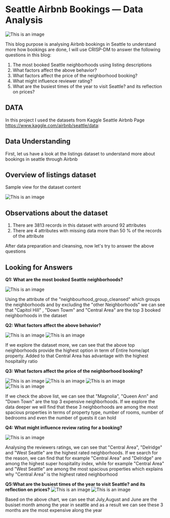 # Seattle Airbnb Bookings — Data Analysis
![This is an image](https://github.com/ShadyHanafy/Shady/blob/main/airbnb-giftcard.jpg)

This blog purpose is analysing Airbnb bookings in Seattle to understand more how bookings are done, I will use CRISP-DM to answer the following questions in this blog:

1. The most booked Seattle neighborhoods using listing descriptions
2. What factors affect the above behavior?
3. What factors affect the price of the neighborhood booking?
4. What might influence reviewer rating?
5. What are the busiest times of the year to visit Seattle? and its reflection on prices?

## **DATA**

In this project I used the datasets from Kaggle Seattle Airbnb Page https://www.kaggle.com/airbnb/seattle/data:

## **Data Understanding**

First, let us have a look at the listings dataset to understand more about bookings in seattle through Airbnb

## **Overview of listings dataset**

Sample view for the dataset content

![This is an image](https://github.com/ShadyHanafy/Shady/blob/main/data.png)

## **Observations about the dataset**

1. There are 3813 records in this dataset with around 92 attributes
2. There are 4 attributes with missing data more than 50 % of the records of the attribute

After data preparation and cleansing, now let's try to answer the above questions

## **Looking for Answers**
**Q1: What are the most booked Seattle neighborhoods?**

![This is an image](https://github.com/ShadyHanafy/Shady/blob/main/bookedneighb.png)

Using the attribute of the "neighbourhood_group_cleansed" which groups the neighborhoods and by excluding the "other Neighborhoods" we can see that "Capitol Hill" , "Down Towm" and "Central Area" are the top 3 booked neighborhoods in the dataset

**Q2: What factors affect the above behavior?**

![This is an image](https://github.com/ShadyHanafy/Shady/blob/main/prop_typ.png)
![This is an image](https://github.com/ShadyHanafy/Shady/blob/main/hosp.png)

If we explore the dataset more, we can see that the above top neighborhoods provide the highest option in term of Entire home/apt property. Added to that Central Area has advantage with the highest hospitality ratio

**Q3: What factors affect the price of the neighborhood booking?**

![This is an image](https://github.com/ShadyHanafy/Shady/blob/main/price.png)
![This is an image](https://github.com/ShadyHanafy/Shady/blob/main/capc.png)
![This is an image](https://github.com/ShadyHanafy/Shady/blob/main/bed.png)
![This is an image](https://github.com/ShadyHanafy/Shady/blob/main/bath.png)

If we check the above list, we can see that "Magnolia", "Queen Ann" and "Down Town" are the top 3 expensive neighborhoods. If we explore the data deeper we will find that these 3 neighborhoods are among the most spacious properties in terms of property type, number of rooms, number of bedrooms and even the number of guests it can hold

**Q4: What might influence review rating for a booking?**

![This is an image](https://github.com/ShadyHanafy/Shady/blob/main/rev.png)

Analysing the reviewers ratings, we can see that "Central Area", "Delridge" and "West Seattle" are the highest rated neighborhoods. If we search for the reason, we can find that for example "Central Area" and "Delridge" are among the highest super hospitality index, while for example "Central Area" and "West Seattle" are among the most spacious properties which explains why "Central Area" is the highest rated neighborhood

**Q5:What are the busiest times of the year to visit Seattle? and its reflection on prices?**
![This is an image](https://github.com/ShadyHanafy/Shady/blob/main/busiest_time.png)
![This is an image](https://github.com/ShadyHanafy/Shady/blob/main/busiest_price.png)

Based on the above chart, we can see that July,August and June are the busiset month among the year in seattle and as a result we can see these 3 months are the most expensive along the year
